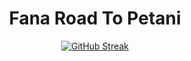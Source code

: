 <div align="center">
<center>
  <h1>
    Fana Road To Petani
  </h1>
</center>
<a href="https://git.io/streak-stats">  
    <img src="[https://streak-stats.demolab.com/?user=MasFana&theme=dark&background=0d1117]" alt="GitHub Streak"/>
</a>
</div>
